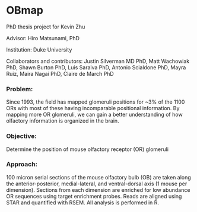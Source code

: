 # OBmap
PhD thesis project for Kevin Zhu

Advisor: Hiro Matsunami, PhD

Institution: Duke University

Collaborators and contributors: Justin Silverman MD PhD, Matt Wachowiak PhD, Shawn Burton PhD, Luis Saraiva PhD, Antonio Scialdone PhD, Mayra Ruiz, Maira Nagai PhD, Claire de March PhD

### Problem: 
Since 1993, the field has mapped glomeruli positions for ~3% of the 1100 ORs with most of these having incomparable positional information.  By mapping more OR glomeruli, we can gain a better understanding of how olfactory information is organized in the brain.

### Objective: 
Determine the position of mouse olfactory receptor (OR) glomeruli

### Approach: 
100 micron serial sections of the mouse olfactory bulb (OB) are taken along the anterior-posterior, medial-lateral, and ventral-dorsal axis (1 mouse per dimension). Sections from each dimension are enriched for low abundance OR sequences using target enrichment probes. Reads are aligned using STAR and quantified with RSEM. All analysis is performed in R. 
